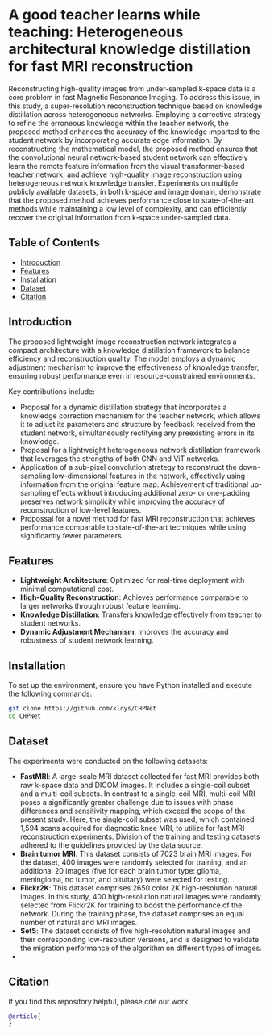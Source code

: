 # A good teacher learns while teaching: Heterogeneous architectural knowledge distillation for fast MRI reconstruction

Reconstructing high-quality images from under-sampled k-space data is a core problem in fast Magnetic Resonance Imaging. To address this issue, in this study, a super-resolution reconstruction technique based on knowledge distillation across heterogeneous networks.
Employing a corrective strategy to refine the erroneous knowledge within the teacher network, the proposed method enhances the accuracy of the knowledge imparted to the student network by incorporating accurate edge information.
By reconstructing the mathematical model, the proposed method ensures that the convolutional neural network-based student network can effectively learn the remote feature information from the visual transformer-based teacher network, and achieve high-quality image reconstruction using heterogeneous network knowledge transfer.
Experiments on multiple publicly available datasets, in both k-space and image domain, demonstrate that the proposed method achieves performance close to state-of-the-art methods while maintaining a low level of complexity, and can efficiently recover the original information from k-space under-sampled data.

## Table of Contents

- [Introduction](#introduction)
- [Features](#features)
- [Installation](#installation)
- [Dataset](#dataset)
- [Citation](#citation)

## Introduction

The proposed lightweight image reconstruction network integrates a compact architecture with a knowledge distillation framework to balance efficiency and reconstruction quality. The model employs a dynamic adjustment mechanism to improve the effectiveness of knowledge transfer, ensuring robust performance even in resource-constrained environments.

Key contributions include:
* Proposal for a dynamic distillation strategy that incorporates a knowledge correction mechanism for the teacher network, which allows it to adjust its parameters and structure by feedback received from the student network, simultaneously rectifying any preexisting errors in its knowledge.
* Proposal for a lightweight heterogeneous network distillation framework that leverages the strengths of both CNN and ViT networks.
* Application of a sub-pixel convolution strategy to reconstruct the down-sampling low-dimensional features in the network, effectively using information from the original feature map. Achievement of traditional up-sampling effects without introducing additional zero- or one-padding preserves network simplicity while improving the accuracy of reconstruction of low-level features.
* Propossal for a novel method for fast MRI reconstruction that achieves performance comparable to state-of-the-art techniques while using significantly fewer parameters.

## Features

- **Lightweight Architecture**: Optimized for real-time deployment with minimal computational cost.
- **High-Quality Reconstruction**: Achieves performance comparable to larger networks through robust feature learning.
- **Knowledge Distillation**: Transfers knowledge effectively from teacher to student networks.
- **Dynamic Adjustment Mechanism**: Improves the accuracy and robustness of student network learning.

## Installation

To set up the environment, ensure you have Python installed and execute the following commands:

```bash
git clone https://github.com/kldys/CHPNet
cd CHPNet
```
## Dataset

The experiments were conducted on the following datasets:

- **FastMRI**: A large-scale MRI dataset collected for fast MRI provides both raw k-space data and DICOM images. It includes a single-coil subset and a multi-coil subsets.  In contrast to a single-coil MRI, multi-coil MRI poses a significantly greater challenge due to issues with phase differences and sensitivity mapping, which exceed the scope of the present study.  Here, the single-coil subset was used, which contained 1,594 scans acquired for diagnostic knee MRI, to utilize for fast MRI reconstruction experiments. Division of the training and testing datasets adhered to the guidelines provided by the data source. 
- **Brain tumor MRI**: This dataset consists of 7023 brain MRI images. For the dataset, 400 images were randomly selected for training, and an additional 20 images (five for each brain tumor type: glioma, meningioma, no tumor, and pituitary) were selected for testing.
- **Flickr2K**: This dataset comprises 2650 color 2K high-resolution natural images. In this study, 400 high-resolution natural images were randomly selected from Flickr2K for training to boost the performance of the network. During the training phase, the dataset comprises an equal number of natural and MRI images.
- **Set5**: The dataset consists of five high-resolution natural images and their corresponding low-resolution versions, and is designed to validate the migration performance of the algorithm on different types of images.
- 
## Citation

If you find this repository helpful, please cite our work:

```bibtex
@article{
}

